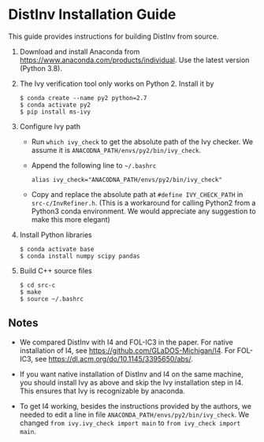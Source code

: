 # DistInv Installation Guide

This guide provides instructions for building DistInv from source. 

1. Download and install Anaconda from https://www.anaconda.com/products/individual. Use the latest version (Python 3.8).

2. The Ivy verification tool only works on Python 2. Install it by 
    ```
    $ conda create --name py2 python=2.7
    $ conda activate py2
    $ pip install ms-ivy
    ```
   
3. Configure Ivy path

    - Run `which ivy_check` to get the absolute path of the Ivy checker. We assume it is `ANACODNA_PATH/envs/py2/bin/ivy_check`.

    - Append the following line to `~/.bashrc`
        ```
        alias ivy_check="ANACODNA_PATH/envs/py2/bin/ivy_check"
        ```
    
    - Copy and replace the absolute path at `#define IVY_CHECK_PATH` in `src-c/InvRefiner.h`. (This is a workaround for calling Python2 from a Python3 conda environment. We would appreciate any suggestion to make this more elegant)

4. Install Python libraries 
    ```
    $ conda activate base
    $ conda install numpy scipy pandas
    ```

5. Build C++ source files
    ```
    $ cd src-c
    $ make
    $ source ~/.bashrc
    ```


## Notes

- We compared DistInv with I4 and FOL-IC3 in the paper. For native installation of I4, see https://github.com/GLaDOS-Michigan/I4. For FOL-IC3, see https://dl.acm.org/do/10.1145/3395650/abs/.

- If you want native installation of DistInv and I4 on the same machine, you should install Ivy as above and skip the Ivy installation step in I4. This ensures that Ivy is recognizable by anaconda.

- To get I4 working, besides the instructions provided by the authors, we needed to edit a line in file ``ANACONDA_PATH/envs/py2/bin/ivy_check``. We changed `from ivy.ivy_check import main` to `from ivy_check import main`.